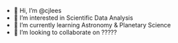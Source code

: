 - 👋 Hi, I’m @cjlees
- 👀 I’m interested in Scientific Data Analysis
- 🌱 I’m currently learning Astronomy & Planetary Science
- 💞️ I’m looking to collaborate on ?????


<!---
cjlees/cjlees is a ✨ special ✨ repository because its `README.md` (this file) appears on your GitHub profile.
You can click the Preview link to take a look at your changes.
--->
